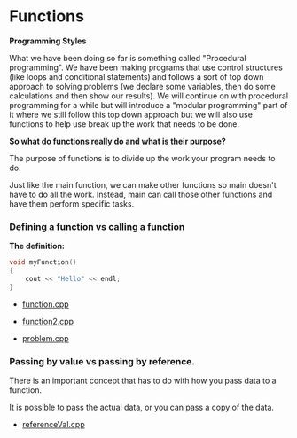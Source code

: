 # Functions

**Programming Styles**

What we have been doing so far is something called "Procedural programming". We
have been making programs that use control structures (like loops and
conditional statements) and follows a sort of top down approach to solving
problems (we declare some variables, then do some calculations and then show our
results). We will continue on with procedural programming for a while but will
introduce a "modular programming" part of it where we still follow this top down
approach but we will also use functions to help use break up the work that needs
to be done.

**So what do functions really do and what is their purpose?**

The purpose of functions is to divide up the work your program needs to do.

Just like the main function, we can make other functions so main doesn't have to
do all the work. Instead, main can call those other functions and have them
perform specific tasks.

### Defining a function vs calling a function

**The definition:**

```cpp
void myFunction()
{
    cout << "Hello" << endl;
}
```

- [function.cpp](function.cpp)
- [function2.cpp](function2.cpp)

- [problem.cpp](problem.cpp)

### Passing by value vs passing by reference.

There is an important concept that has to do with how you pass data to a
function.

It is possible to pass the actual data, or you can pass a copy of the data.

- [referenceVal.cpp](referenceVal.cpp)